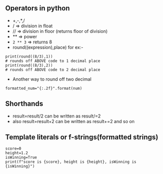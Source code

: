 ## Operators in python
- +,-,*,/
- / => division in float
- // => division in floor (returns floor of division)
- ** => power 
- ```2 ** 3``` => returns 8
- round((expression),place)
for ex:-
```
print(round((8/3),1))
# rounds off ABOVE code to 1 decimal place
print(round((8/3),2))
# rounds off ABOVE code to 2 decimal place
```
- Another way to round off two decimal
```
formatted_num="{:.2f}".format(num)
```
## Shorthands
- result=result/2 can be written as result/=2
- also result=result+2 can be written as result+=2
and so on

## Template literals or f-strings(formatted strings)
```
score=0
height=1.2
isWinning=True
print(f"score is {score}, height is {height}, isWinning is {isWinning}")
```
